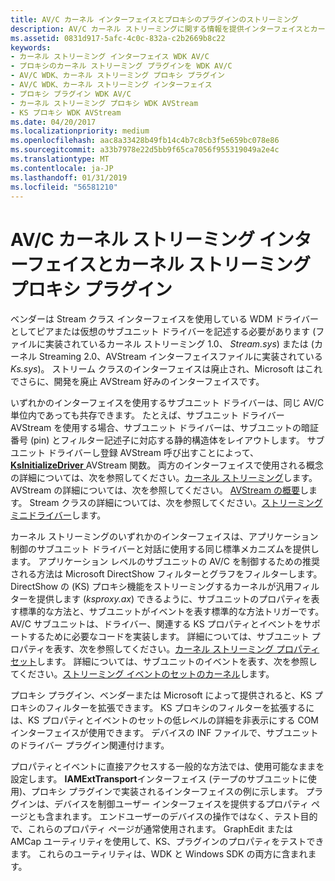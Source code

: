 ```yaml
---
title: AV/C カーネル インターフェイスとプロキシのプラグインのストリーミング
description: AV/C カーネル ストリーミングに関する情報を提供インターフェイスとカーネル ストリーミング プロキシ プラグイン
ms.assetid: 0831d917-5afc-4c0c-832a-c2b2669b8c22
keywords:
- カーネル ストリーミング インターフェイス WDK AV/C
- プロキシのカーネル ストリーミング プラグインを WDK AV/C
- AV/C WDK、カーネル ストリーミング プロキシ プラグイン
- AV/C WDK、カーネル ストリーミング インターフェイス
- プロキシ プラグイン WDK AV/C
- カーネル ストリーミング プロキシ WDK AVStream
- KS プロキシ WDK AVStream
ms.date: 04/20/2017
ms.localizationpriority: medium
ms.openlocfilehash: aac8a33428b49fb14c4b7c8cb3f5e659bc078e86
ms.sourcegitcommit: a33b7978e22d5bb9f65ca7056f955319049a2e4c
ms.translationtype: MT
ms.contentlocale: ja-JP
ms.lasthandoff: 01/31/2019
ms.locfileid: "56581210"
---
```

# <a name="avc-kernel-streaming-interface-and-kernel-streaming-proxy-plug-ins"></a>AV/C カーネル ストリーミング インターフェイスとカーネル ストリーミング プロキシ プラグイン



ベンダーは Stream クラス インターフェイスを使用している WDM ドライバーとしてピアまたは仮想のサブユニット ドライバーを記述する必要があります (ファイルに実装されているカーネル ストリーミング 1.0、 *Stream.sys*) または (カーネル Streaming 2.0、AVStream インターフェイスファイルに実装されている*Ks.sys*)。 ストリーム クラスのインターフェイスは廃止され、Microsoft はこれでさらに、開発を廃止 AVStream 好みのインターフェイスです。

いずれかのインターフェイスを使用するサブユニット ドライバーは、同じ AV/C 単位内であっても共存できます。 たとえば、サブユニット ドライバー AVStream を使用する場合、サブユニット ドライバーは、サブユニットの暗証番号 (pin) とフィルター記述子に対応する静的構造体をレイアウトします。 サブユニット ドライバーし登録 AVStream 呼び出すことによって、 [ **KsInitializeDriver** ](https://msdn.microsoft.com/library/windows/hardware/ff562683) AVStream 関数。 両方のインターフェイスで使用される概念の詳細については、次を参照してください。[カーネル ストリーミング](kernel-streaming.md)します。 AVStream の詳細については、次を参照してください。 [AVStream の概要](avstream-overview.md)します。 Stream クラスの詳細については、次を参照してください。[ストリーミング ミニドライバー](https://msdn.microsoft.com/library/windows/hardware/ff568275)します。

カーネル ストリーミングのいずれかのインターフェイスは、アプリケーション制御のサブユニット ドライバーと対話に使用する同じ標準メカニズムを提供します。 アプリケーション レベルのサブユニットの AV/C を制御するための推奨される方法は Microsoft DirectShow フィルターとグラフをフィルターします。 DirectShow の (KS) プロキシ機能をストリーミングするカーネルが汎用フィルターを提供します (*ksproxy.ax*) できるように、サブユニットのプロパティを表す標準的な方法と、サブユニットがイベントを表す標準的な方法トリガーです。 AV/C サブユニットは、ドライバー、関連する KS プロパティとイベントをサポートするために必要なコードを実装します。 詳細については、サブユニット プロパティを表す、次を参照してください。[カーネル ストリーミング プロパティ セット](https://msdn.microsoft.com/library/windows/hardware/ff554246)します。 詳細については、サブユニットのイベントを表す、次を参照してください。[ストリーミング イベントのセットのカーネル](https://msdn.microsoft.com/library/windows/hardware/ff560847)します。

プロキシ プラグイン、ベンダーまたは Microsoft によって提供されると、KS プロキシのフィルターを拡張できます。 KS プロキシのフィルターを拡張するには、KS プロパティとイベントのセットの低レベルの詳細を非表示にする COM インターフェイスが使用できます。 デバイスの INF ファイルで、サブユニットのドライバー プラグイン関連付けます。

プロパティとイベントに直接アクセスする一般的な方法では、使用可能なままを設定します。 **IAMExtTransport**インターフェイス (テープのサブユニットに使用)、プロキシ プラグインで実装されるインターフェイスの例に示します。 プラグインは、デバイスを制御ユーザー インターフェイスを提供するプロパティ ページとも含まれます。 エンドユーザーのデバイスの操作ではなく、テスト目的で、これらのプロパティ ページが通常使用されます。 GraphEdit または AMCap ユーティリティを使用して、KS、プラグインのプロパティをテストできます。 これらのユーティリティは、WDK と Windows SDK の両方に含まれます。

 





